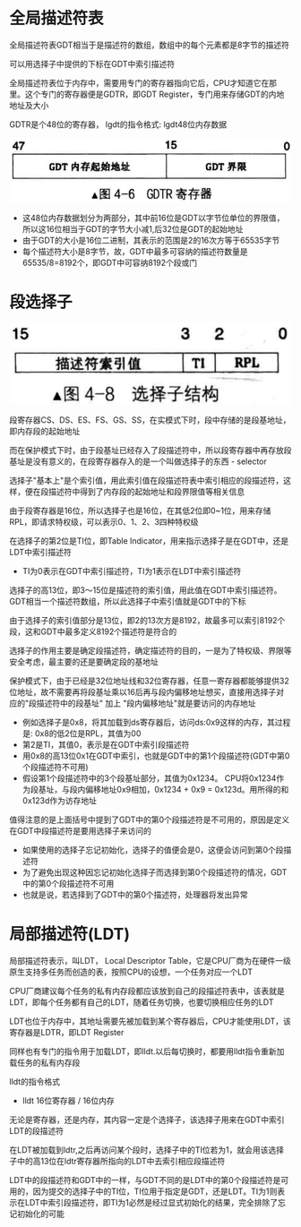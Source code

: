# 全局描述符表
全局描述符表GDT相当于是描述符的数组，数组中的每个元素都是8字节的描述符

可以用选择子中提供的下标在GDT中索引描述符

全局描述符表位于内存中，需要用专门的寄存器指向它后，CPU才知道它在那里。这个专门的寄存器便是GDTR，即GDT Register，专门用来存储GDT的内地地址及大小

GDTR是个48位的寄存器， lgdt的指令格式: lgdt48位内存数据

![avatar](../images/segment_descriptor_4.png)
- 这48位内存数据划分为两部分，其中前16位是GDT以字节位单位的界限值，所以这16位相当于GDT的字节大小减1,后32位是GDT的起始地址
- 由于GDT的大小是16位二进制，其表示的范围是2的16次方等于65535字节
- 每个描述符大小是8字节，故，GDT中最多可容纳的描述符数量是65535/8=8192个，即GDT中可容纳8192个段或门


# 段选择子
![avatar](../images/segment_descriptor_5.png)

段寄存器CS、DS、ES、FS、GS、SS，在实模式下时，段中存储的是段基地址，即内存段的起始地址

而在保护模式下时，由于段基址已经存入了段描述符中，所以段寄存器中再存放段基址是没有意义的，在段寄存器存入的是一个叫做选择子的东西 - selector

选择子"基本上"是个索引值，用此索引值在段描述符表中索引相应的段描述符，这样，便在段描述符中得到了内存段的起始地址和段界限值等相关信息

由于段寄存器是16位，所以选择子也是16位，在其低2位即0~1位，用来存储RPL，即请求特权级，可以表示0、1、2、3四种特权级

在选择子的第2位是TI位，即Table Indicator，用来指示选择子是在GDT中，还是LDT中索引描述符
- TI为0表示在GDT中索引描述符，TI为1表示在LDT中索引描述符

选择子的高13位，即3～15位是描述符的索引值，用此值在GDT中索引描述符。GDT相当一个描述符数组，所以此选择子中索引值就是GDT中的下标

由于选择子的索引值部分是13位，即2的13次方是8192，故最多可以索引8192个段，这和GDT中最多定义8192个描述符是符合的

选择子的作用主要是确定段描述符，确定描述符的目的，一是为了特权级、界限等安全考虑，最主要的还是要确定段的基地址

保护模式下，由于已经是32位地址线和32位寄存器，任意一寄存器都能够提供32位地址，故不需要再将段基址乘以16后再与段内偏移地址想买，直接用选择子对应的"段描述符中的段基址" 加上 "段内偏移地址"就是要访问的内存地址
- 例如选择子是0x8，将其加载到ds寄存器后，访问ds:0x9这样的内存，其过程是: 0x8的低2位是RPL，其值为00
- 第2是TI，其值0，表示是在GDT中索引段描述符
- 用0x8的高13位0x1在GDT中索引，也就是GDT中的第1个段描述符(GDT中第0个段描述符不可用)
- 假设第1个段描述符中的3个段基址部分，其值为0x1234。 CPU将0x1234作为段基址，与段内偏移地址0x9相加，0x1234 + 0x9 = 0x123d。用所得的和0x123d作为访存地址

值得注意的是上面括号中提到了GDT中的第0个段描述符是不可用的，原因是定义在GDT中段描述符是要用选择子来访问的
- 如果使用的选择子忘记初始化，选择子的值便会是0，这便会访问到第0个段描述符
- 为了避免出现这种因忘记初始化选择子而选择到第0个段描述符的情况，GDT中的第0个段描述符不可用
- 也就是说，若选择到了GDT中的第0个描述符，处理器将发出异常


# 局部描述符(LDT)
局部描述符表示，叫LDT， Local Descriptor Table，它是CPU厂商为在硬件一级原生支持多任务而创造的表，按照CPU的设想，一个任务对应一个LDT

CPU厂商建议每个任务的私有内存段都应该放到自己的段描述符表中，该表就是LDT，即每个任务都有自己的LDT，随着任务切换，也要切换相应任务的LDT

LDT也位于内存中，其地址需要先被加载到某个寄存器后，CPU才能使用LDT，该寄存器是LDTR，即LDT Register

同样也有专门的指令用于加载LDT，即lldt.以后每切换时，都要用lldt指令重新加载任务的私有内存段

lldt的指令格式
- lldt 16位寄存器 / 16位内存

无论是寄存器，还是内存，其内容一定是个选择子，该选择子用来在GDT中索引LDT的段描述符

在LDT被加载到ldtr,之后再访问某个段时，选择子中的TI位若为1，就会用该选择子中的高13位在ldtr寄存器所指向的LDT中去索引相应段描述符

LDT中的段描述符和GDT中的一样，与GDT不同的是LDT中的第0个段描述符是可用的，因为提交的选择子中的TI位，TI位用于指定是GDT，还是LDT。TI为1则表示在LDT中索引段描述符，即TI为1必然是经过显式初始化的结果，完全排除了忘记初始化的可能
